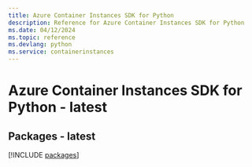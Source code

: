 ```yaml
---
title: Azure Container Instances SDK for Python
description: Reference for Azure Container Instances SDK for Python
ms.date: 04/12/2024
ms.topic: reference
ms.devlang: python
ms.service: containerinstances
---
```

# Azure Container Instances SDK for Python - latest
## Packages - latest
[!INCLUDE [packages](container-instances-index.md)]